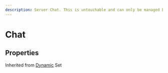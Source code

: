 ```yaml
---
description: Server Chat. This is untouchable and can only be managed by BrickCore scripts.
---
```


# Chat

## Properties

Inherited from [Dynamic](https://docs.brickverse.co/bricklua-lua-references-manual/dymanic) Set


